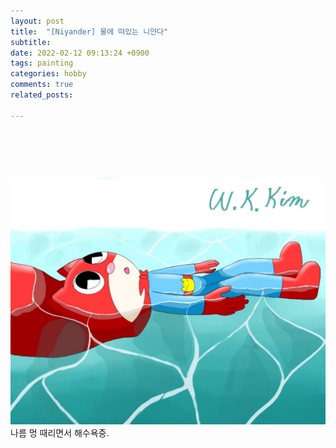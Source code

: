```yaml
---
layout: post
title:  "[Niyander] 물에 떠있는 니얀다"
subtitle:
date: 2022-02-12 09:13:24 +0900
tags: painting
categories: hobby
comments: true
related_posts:

---
```


### <br/>
<br/>

![해수욕하는 냔다](https://github.com/wookeykim95/wookeykim95.github.io/blob/main/assets/img/hobby/painting/Niyander_2022-02-12.jpg?raw=true)
<br/>
나름 멍 때리면서 해수욕중.
